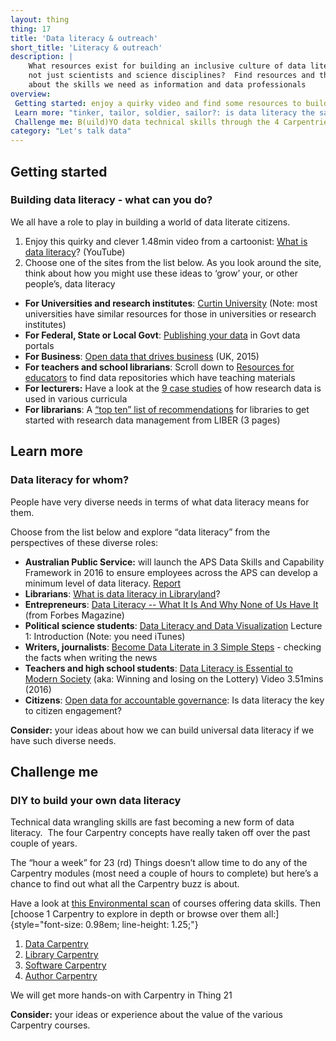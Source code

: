 ```yaml
---
layout: thing
thing: 17
title: 'Data literacy & outreach'
short_title: 'Literacy & outreach'
description: |
    What resources exist for building an inclusive culture of data literacy - 
    not just scientists and science disciplines?  Find resources and think
    about the skills we need as information and data professionals
overview:
 Getting started: enjoy a quirky video and find some resources to build data literacy
 Learn more: "tinker, tailor, soldier, sailor?: is data literacy the same for all of us?"
 Challenge me: B(uild)YO data technical skills through the 4 Carpentries
category: "Let's talk data"
---
```

## Getting started
### Building data literacy - what can you do?

We all have a role to play in building a world of data literate
citizens.

1.  Enjoy this quirky and clever 1.48min video from a cartoonist: [What
    is data literacy](https://youtu.be/qHz_ogTH2p4)? (YouTube)
2.  Choose one of the sites from the list below. As you look around the
    site, think about how you might use these ideas to ‘grow’ your, or
    other people’s, data literacy

-   **For Universities and research institutes**: [Curtin
    University](http://libguides.library.curtin.edu.au/research-data-management)
    (Note: most universities have similar resources for those in
    universities or research institutes)
-   **For Federal, State or Local Govt**: [Publishing your
    data](https://toolkit.data.gov.au/Publishing_your_data.html)
    in Govt data portals
-   **For Business**: [Open data that drives
    business](https://theodi.org/article/open-data-means-business/)
    (UK, 2015)
-   **For teachers and school librarians**: Scroll down to [Resources
    for
    educators](https://www.ands.org.au/working-with-data/publishing-and-reusing-data/data-in-education)
    to find data repositories which have teaching materials
-   **For lecturers:** Have a look at the [9 case
    studies](https://www.ands.org.au/__data/assets/pdf_file/0008/385019/teaching-with-research-data-report.pdf)
    of how research data is used in various curricula
-   **For librarians**: A [“top ten” list of
    recommendations](http://libereurope.eu/wp-content/uploads/The%20research%20data%20group%202012%20v7%20final.pdf)
    for libraries to get started with research data management from
    LIBER (3 pages)

## Learn more
### Data literacy for whom?

People have very diverse needs in terms of what data literacy means for
them.

Choose from the list below and explore “data literacy” from the
perspectives of these diverse roles:

-   **Australian Public Service:** will launch the APS Data Skills and
    Capability Framework in 2016 to ensure employees across the APS can
    develop a minimum level of data literacy.
    [Report](http://www.dpmc.gov.au/sites/default/files/publications/Implementation%20of%20the%20Public%20Sector%20Data%20Management%20Report.pdf "Public Sector Data Management ")
-   **Librarians**: [What is data literacy in
    Libraryland](http://databrarians.org/2015/02/what-is-data-literacy/)?
-   **Entrepreneurs**: [Data Literacy -- What It Is And Why None of Us
    Have
    It](https://www.forbes.com/sites/homaycotte/2014/10/28/data-literacy-what-it-is-and-why-none-of-us-have-it/ "Data literacy - what it is an why none of us have it")
    (from Forbes Magazine)
-   **Political science students**: [Data Literacy and Data
    Visualization](https://itunes.apple.com/us/course/data-literacy-data-visualization/id693097601)
    Lecture 1: Introduction (Note: you need iTunes)
-   **Writers, journalists**: [Become Data Literate in 3 Simple
    Steps](http://datajournalismhandbook.org/1.0/en/understanding_data_0.html) -
    checking the facts when writing the news
-   **Teachers and high school students**: [Data Literacy is Essential
    to Modern Society](https://youtu.be/4ei7BUMQl5c) (aka: Winning and
    losing on the Lottery) Video 3.51mins (2016)
-   **Citizens**: [Open data for accountable
    governance](http://thegovlab.org/open-data-for-accountable-governance-is-data-literacy-the-key-to-citizen-engagement/ "Is data literacy the key to citizen engagement?"):
    Is data literacy the key to citizen engagement?

**Consider:** your ideas about how we can build universal data literacy
if we have such diverse needs.

## Challenge me
### DIY to build your own data literacy

Technical data wrangling skills are fast becoming a new form of data
literacy.  The four Carpentry concepts have really taken off over the
past couple of years.

The “hour a week” for 23 (rd) Things doesn’t allow time to do any of the
Carpentry modules (most need a couple of hours to complete) but here’s a
chance to find out what all the Carpentry buzz is about.

Have a look at [this Environmental
scan](https://docs.google.com/spreadsheets/d/1ZASH-NhsvXnyZNJkGzFNFp5_adn6Q-iX2N-tbv1Apbw/edit#gid=0)
of courses offering data skills. Then [choose 1 Carpentry to explore in
depth or browse over them
all:]{style="font-size: 0.98em; line-height: 1.25;"}

1.  [Data Carpentry](http://www.datacarpentry.org)
2.  [Library Carpentry](http://librarycarpentry.github.io/about/)
3.  [Software Carpentry](http://software-carpentry.org/)
4.  [Author
    Carpentry](https://authorcarpentry.github.io/ "Author carpentry")

We will get more hands-on with Carpentry in Thing 21

**Consider:** your ideas or experience about the value of the various
Carpentry courses.
